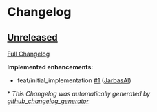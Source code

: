 # Changelog

## [Unreleased](https://github.com/OpenVoiceOS/ovos-stt-plugin-citrinet/tree/HEAD)

[Full Changelog](https://github.com/OpenVoiceOS/ovos-stt-plugin-citrinet/compare/c10bd6c8f95fb1c082a47df32dc9bb36d384a14f...HEAD)

**Implemented enhancements:**

- feat/initial\_implementation [\#1](https://github.com/OpenVoiceOS/ovos-stt-plugin-citrinet/pull/1) ([JarbasAl](https://github.com/JarbasAl))



\* *This Changelog was automatically generated by [github_changelog_generator](https://github.com/github-changelog-generator/github-changelog-generator)*
